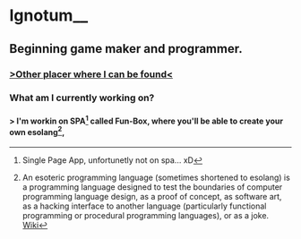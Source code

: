 # Ignotum__
## Beginning game maker and programmer.
### [>Other placer where I can be found<](https://pastebin.com/V2M6RfLR)

### What am I currently working on?
#### > I'm workin on SPA[^1] called Fun-Box, where you'll be able to create your own esolang[^2], 
[^1]: Single Page App, unfortunetly not on spa... xD
[^2]: An esoteric programming language (sometimes shortened to esolang) is a programming language designed to test the boundaries of computer programming language design, as a proof of concept, as software art, as a hacking interface to another language (particularly functional programming or procedural programming languages), or as a joke. [Wiki](wikipedia.org/wiki/Esoteric_programming_language)
